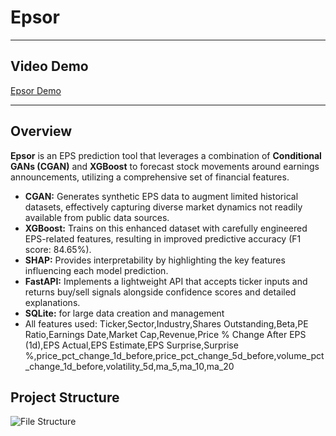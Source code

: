 # Epsor

---

## Video Demo

[Epsor Demo](https://drive.google.com/file/d/14Juhbu8TcNUrKTbFWoC51FJjV3eEr5ZP/view?usp=sharing)

---

## Overview

**Epsor** is an EPS prediction tool that leverages a combination of **Conditional GANs (CGAN)** and **XGBoost** to forecast stock movements around earnings announcements, utilizing a comprehensive set of financial features.

- **CGAN:** Generates synthetic EPS data to augment limited historical datasets, effectively capturing diverse market dynamics not readily available from public data sources.  
- **XGBoost:** Trains on this enhanced dataset with carefully engineered EPS-related features, resulting in improved predictive accuracy (F1 score: 84.65%).  
- **SHAP:** Provides interpretability by highlighting the key features influencing each model prediction.  
- **FastAPI:** Implements a lightweight API that accepts ticker inputs and returns buy/sell signals alongside confidence scores and detailed explanations.
- **SQLite:** for large data creation and management
- All features used: Ticker,Sector,Industry,Shares Outstanding,Beta,PE Ratio,Earnings Date,Market Cap,Revenue,Price % Change After EPS (1d),EPS Actual,EPS Estimate,EPS Surprise,Surprise %,price_pct_change_1d_before,price_pct_change_5d_before,volume_pct_change_1d_before,volatility_5d,ma_5,ma_10,ma_20



## Project Structure

![File Structure](https://github.com/user-attachments/assets/f8482d77-645b-4928-b830-24e3e923f6cb)
